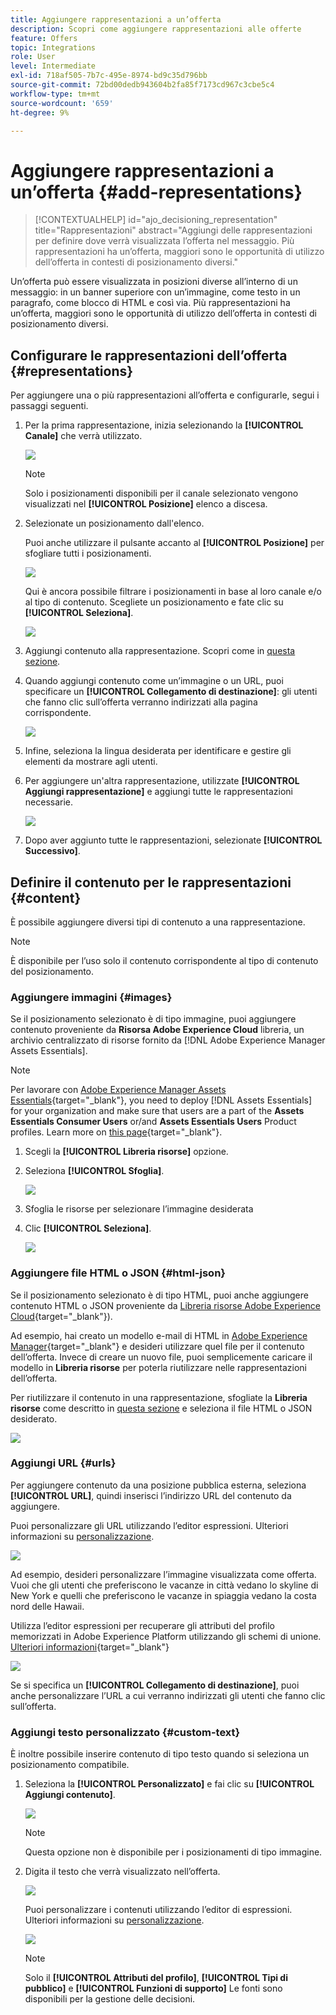 ```yaml
---
title: Aggiungere rappresentazioni a un’offerta
description: Scopri come aggiungere rappresentazioni alle offerte
feature: Offers
topic: Integrations
role: User
level: Intermediate
exl-id: 718af505-7b7c-495e-8974-bd9c35d796bb
source-git-commit: 72bd00dedb943604b2fa85f7173cd967c3cbe5c4
workflow-type: tm+mt
source-wordcount: '659'
ht-degree: 9%

---
```


# Aggiungere rappresentazioni a un’offerta {#add-representations}

>[!CONTEXTUALHELP]
>id="ajo_decisioning_representation"
>title="Rappresentazioni"
>abstract="Aggiungi delle rappresentazioni per definire dove verrà visualizzata l’offerta nel messaggio. Più rappresentazioni ha un’offerta, maggiori sono le opportunità di utilizzo dell’offerta in contesti di posizionamento diversi."

Un’offerta può essere visualizzata in posizioni diverse all’interno di un messaggio: in un banner superiore con un’immagine, come testo in un paragrafo, come blocco di HTML e così via. Più rappresentazioni ha un’offerta, maggiori sono le opportunità di utilizzo dell’offerta in contesti di posizionamento diversi.

## Configurare le rappresentazioni dell’offerta {#representations}

Per aggiungere una o più rappresentazioni all’offerta e configurarle, segui i passaggi seguenti.

1. Per la prima rappresentazione, inizia selezionando la **[!UICONTROL Canale]** che verrà utilizzato.

   ![](../assets/channel-placement.png)

   >[!NOTE]
   >
   >Solo i posizionamenti disponibili per il canale selezionato vengono visualizzati nel **[!UICONTROL Posizione]** elenco a discesa.

1. Selezionate un posizionamento dall&#39;elenco.

   Puoi anche utilizzare il pulsante accanto al **[!UICONTROL Posizione]** per sfogliare tutti i posizionamenti.

   ![](../assets/browse-button-placements.png)

   Qui è ancora possibile filtrare i posizionamenti in base al loro canale e/o al tipo di contenuto. Scegliete un posizionamento e fate clic su **[!UICONTROL Seleziona]**.

   ![](../assets/browse-placements.png)

1. Aggiungi contenuto alla rappresentazione. Scopri come in [questa sezione](#content).

1. Quando aggiungi contenuto come un’immagine o un URL, puoi specificare un **[!UICONTROL Collegamento di destinazione]**: gli utenti che fanno clic sull’offerta verranno indirizzati alla pagina corrispondente.

   ![](../assets/offer-destination-link.png)

1. Infine, seleziona la lingua desiderata per identificare e gestire gli elementi da mostrare agli utenti.

1. Per aggiungere un&#39;altra rappresentazione, utilizzate **[!UICONTROL Aggiungi rappresentazione]** e aggiungi tutte le rappresentazioni necessarie.

   ![](../assets/offer-add-representation.png)

1. Dopo aver aggiunto tutte le rappresentazioni, selezionate **[!UICONTROL Successivo]**.

## Definire il contenuto per le rappresentazioni {#content}

È possibile aggiungere diversi tipi di contenuto a una rappresentazione.

>[!NOTE]
>
>È disponibile per l’uso solo il contenuto corrispondente al tipo di contenuto del posizionamento.

### Aggiungere immagini {#images}

Se il posizionamento selezionato è di tipo immagine, puoi aggiungere contenuto proveniente da **Risorsa Adobe Experience Cloud** libreria, un archivio centralizzato di risorse fornito da [!DNL Adobe Experience Manager Assets Essentials].

>[!NOTE]
>
> Per lavorare con [Adobe Experience Manager Assets Essentials](https://experienceleague.adobe.com/docs/experience-manager-assets-essentials/help/introduction.html){target="_blank"}, you need to deploy [!DNL Assets Essentials] for your organization and make sure that users are a part of the **Assets Essentials Consumer Users** or/and **Assets Essentials Users** Product profiles. Learn more on [this page](https://experienceleague.adobe.com/docs/experience-manager-assets-essentials/help/get-started-admins/deploy-administer.html?lang=it){target="_blank"}.

1. Scegli la **[!UICONTROL Libreria risorse]** opzione.

1. Seleziona **[!UICONTROL Sfoglia]**.

   ![](../assets/offer-browse-asset-library.png)

1. Sfoglia le risorse per selezionare l’immagine desiderata

1. Clic **[!UICONTROL Seleziona]**.

   ![](../assets/offer-select-asset.png)

### Aggiungere file HTML o JSON {#html-json}

Se il posizionamento selezionato è di tipo HTML, puoi anche aggiungere contenuto HTML o JSON proveniente da [Libreria risorse Adobe Experience Cloud](https://experienceleague.adobe.com/docs/experience-manager-assets-essentials/help/introduction.html){target="_blank"}).

Ad esempio, hai creato un modello e-mail di HTML in [Adobe Experience Manager](https://experienceleague.adobe.com/docs/experience-manager.html){target="_blank"} e desideri utilizzare quel file per il contenuto dell’offerta. Invece di creare un nuovo file, puoi semplicemente caricare il modello in **Libreria risorse** per poterla riutilizzare nelle rappresentazioni dell’offerta.

Per riutilizzare il contenuto in una rappresentazione, sfogliate la **Libreria risorse** come descritto in [questa sezione](#images) e seleziona il file HTML o JSON desiderato.

![](../assets/offer-browse-asset-library-json.png)

### Aggiungi URL {#urls}

Per aggiungere contenuto da una posizione pubblica esterna, seleziona **[!UICONTROL URL]**, quindi inserisci l’indirizzo URL del contenuto da aggiungere.

Puoi personalizzare gli URL utilizzando l’editor espressioni. Ulteriori informazioni su [personalizzazione](../../personalization/personalize.md#use-expression-editor).

![](../assets/offer-content-url.png)

Ad esempio, desideri personalizzare l’immagine visualizzata come offerta. Vuoi che gli utenti che preferiscono le vacanze in città vedano lo skyline di New York e quelli che preferiscono le vacanze in spiaggia vedano la costa nord delle Hawaii.

Utilizza l’editor espressioni per recuperare gli attributi del profilo memorizzati in Adobe Experience Platform utilizzando gli schemi di unione. [Ulteriori informazioni](https://experienceleague.adobe.com/docs/experience-platform/profile/union-schemas/union-schemas-overview.html){target="_blank"}

![](../assets/offer-content-url-personalization.png)

Se si specifica un **[!UICONTROL Collegamento di destinazione]**, puoi anche personalizzare l’URL a cui verranno indirizzati gli utenti che fanno clic sull’offerta.

### Aggiungi testo personalizzato {#custom-text}

È inoltre possibile inserire contenuto di tipo testo quando si seleziona un posizionamento compatibile.

1. Seleziona la **[!UICONTROL Personalizzato]** e fai clic su **[!UICONTROL Aggiungi contenuto]**.

   ![](../assets/offer-add-content.png)

   >[!NOTE]
   >
   >Questa opzione non è disponibile per i posizionamenti di tipo immagine.

1. Digita il testo che verrà visualizzato nell’offerta.

   ![](../assets/offer-text-content.png)

   Puoi personalizzare i contenuti utilizzando l’editor di espressioni. Ulteriori informazioni su [personalizzazione](../../personalization/personalize.md#use-expression-editor).

   ![](../assets/offer-personalization.png)

   >[!NOTE]
   >
   >Solo il **[!UICONTROL Attributi del profilo]**, **[!UICONTROL Tipi di pubblico]** e **[!UICONTROL Funzioni di supporto]** Le fonti sono disponibili per la gestione delle decisioni.

